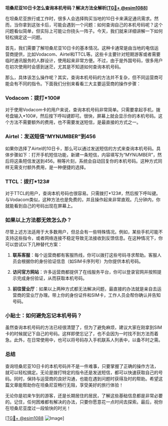 **坦桑尼亚10日卡怎么查询本机号码？解决方法全解析[[TG💪+ @esim1088](https://t.me/s/esim1088)]**

在坦桑尼亚旅行或工作时，很多人会选择购买当地的10日卡来满足通讯需求。然而，当你拿到这张卡后，可能会遇到一个问题：如何查询自己的本机号码呢？这个问题看似简单，但实际上可能让你挠头一阵子。今天，我们就来详细讲解一下如何轻松搞定这一问题。

首先，我们需要了解坦桑尼亚10日卡的基本情况。这种卡通常是由当地的电信运营商提供，比如Vodacom、Airtel和TTCL等。这些卡主要针对短期游客或者需要临时通讯服务的人群设计，使用起来非常方便。不过，由于是外国号码，很多用户在初次使用时会感到迷茫，尤其是不知道如何查询本机号码。

那么，具体该怎么操作呢？其实，查询本机号码的方法并不复杂，但不同运营商可能会有不同的指令。下面我们分别来看看三大主要运营商的操作步骤：

### Vodacom：拨打*100#

对于使用Vodacom卡的用户来说，查询本机号码非常简单。只需要拿起手机，拨号盘输入*100#，然后按下呼叫键即可。很快，屏幕上就会显示你的本机号码。这个方法不需要额外的费用，也不需要发送短信，是最直接的方式之一。

### Airtel：发送短信“MYNUMBER”到456

如果你选择了Airtel的10日卡，那么可以通过发送短信的方式来查询本机号码。具体步骤如下：打开手机短信功能，新建一条短信，内容填写为“MYNUMBER”，然后将这条短信发送到456。稍等片刻，系统会自动回复你的本机号码。这种方式同样无需支付额外费用，是一种便捷的选择。

### TTCL：拨打*123#

对于TTCL的用户，查询本机号码也很容易。只需拨打*123#，然后按下呼叫键。与Vodacom类似，这种方法也是免费的，并且操作起来非常直观。几分钟内，你就能看到自己的号码出现在屏幕上。

### 如果以上方法都无效怎么办？

尽管上述方法适用于大多数用户，但总会有一些特殊情况。例如，某些手机可能不支持这些指令，或者网络连接不稳定导致无法接收到反馈信息。在这种情况下，你可以尝试以下几种替代方案：

1. **联系客服**：每个运营商都有客服热线，你可以拨打这些号码寻求帮助。客服人员会根据你的身份验证信息（如SIM卡序列号）为你提供本机号码。
   
2. **访问官方网站**：许多运营商都提供了在线服务平台，你可以登录官网并按照提示完成身份验证，从而获取本机号码。

3. **前往营业厅**：如果以上两种方式都无法解决问题，最直接的办法就是亲自去运营商的营业厅办理。带上你的身份证件和SIM卡，工作人员会帮你确认并告知号码。

### 小贴士：如何避免忘记本机号码？

虽然查询本机号码的方法已经很清楚了，但为了避免麻烦，建议大家在刚拿到SIM卡的时候就记下自己的号码。这样即使忘记了，也不会因为一时找不到方法而着急。此外，在日常使用中，也可以将号码存入手机联系人列表中，以备不时之需。

### 总结

查询坦桑尼亚10日卡的本机号码并不是一件难事，只要掌握了正确的操作方法，就可以轻松搞定。无论是拨打特定的指令还是发送短信，都可以快速获取自己的号码。同时，保持与运营商的良好沟通，也能在遇到问题时获得及时的帮助。希望这篇文章能帮助你在坦桑尼亚畅行无阻，享受美好的旅行体验！

无论你是初来乍到的游客，还是长期居住的居民，了解这些基础信息都是非常必要的。记住，任何困难都有解决的办法，只要你愿意花一点时间去探索。最后，祝你在坦桑尼亚度过一段愉快的时光！

[[TG💪+ @esim1088](https://t.me/s/esim1088) ![Image](https://i.postimg.cc/4NQfJmqS/Snipaste-2025-05-13-00-14-12.png)]